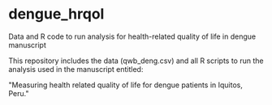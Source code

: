 # dengue_hrqol
Data and R code to run analysis for health-related quality of life in dengue manuscript

This repository includes the data (qwb_deng.csv) and all R scripts to run the analysis used in the manuscript entitled: 

"Measuring health related quality of life for dengue patients in Iquitos, Peru."
